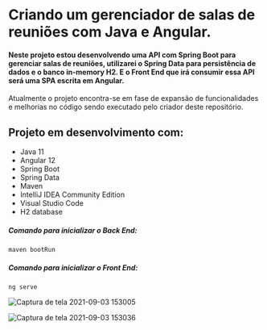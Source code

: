 # Criando um gerenciador de salas de reuniões com Java e Angular.

#### Neste projeto estou desenvolvendo uma API com Spring Boot para gerenciar salas de reuniões, utilizarei o Spring Data para persistência de dados e o banco in-memory H2. E o Front End que irá consumir essa API será uma SPA escrita em Angular.

Atualmente o projeto encontra-se em fase de expansão de funcionalidades e melhorias no código sendo executado pelo criador deste repositório.

## Projeto em desenvolvimento com:

- Java 11
- Angular 12
- Spring Boot
- Spring Data
- Maven
- IntelliJ IDEA Community Edition
- Visual Studio Code
- H2 database

##### Comando para inicializar o Back End:
```shell script
maven bootRun
```

##### Comando para inicializar o Front End:
```shell script
ng serve
```

![Captura de tela 2021-09-03 153005](https://user-images.githubusercontent.com/86630036/132056921-16a44f73-9106-4283-bae4-04ecffba91bb.png)

![Captura de tela 2021-09-03 153036](https://user-images.githubusercontent.com/86630036/132057005-bb9d198c-f9d5-413c-bb52-fff43879345e.png)
